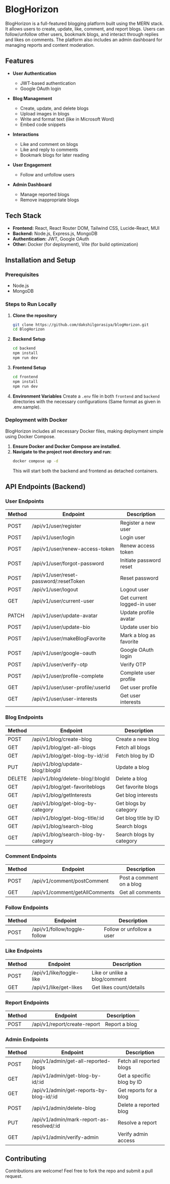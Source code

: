 # BlogHorizon

BlogHorizon is a full-featured blogging platform built using the MERN stack. It allows users to create, update, like, comment, and report blogs. Users can follow/unfollow other users, bookmark blogs, and interact through replies and likes on comments. The platform also includes an admin dashboard for managing reports and content moderation.

## Features

- **User Authentication**
  - JWT-based authentication
  - Google OAuth login

- **Blog Management**
  - Create, update, and delete blogs
  - Upload images in blogs
  - Write and format text (like in Microsoft Word)
  - Embed code snippets

- **Interactions**
  - Like and comment on blogs
  - Like and reply to comments
  - Bookmark blogs for later reading

- **User Engagement**
  - Follow and unfollow users

- **Admin Dashboard**
  - Manage reported blogs
  - Remove inappropriate blogs

## Tech Stack

- **Frontend:** React, React Router DOM, Tailwind CSS, Lucide-React, MUI
- **Backend:** Node.js, Express.js, MongoDB
- **Authentication:** JWT, Google OAuth
- **Other:** Docker (for deployment), Vite (for build optimization)

## Installation and Setup

### Prerequisites

- Node.js
- MongoDB

### Steps to Run Locally

1. **Clone the repository**
   ```sh
   git clone https://github.com/dakshilgorasiya/blogHorizon.git
   cd BlogHorizon
   ```

2. **Backend Setup**
   ```sh
   cd backend
   npm install
   npm run dev
   ```

3. **Frontend Setup**
   ```sh
   cd frontend
   npm install
   npm run dev
   ```

4. **Environment Variables**
   Create a `.env` file in both `frontend` and `backend` directories with the necessary configurations (Same format as given in .env.sample).

### Deployment with Docker

BlogHorizon includes all necessary Docker files, making deployment simple using Docker Compose.

1. **Ensure Docker and Docker Compose are installed.**
2. **Navigate to the project root directory and run:**
   ```sh
   docker compose up -d
   ```
   This will start both the backend and frontend as detached containers.

## API Endpoints (Backend)

### User Endpoints
| Method | Endpoint                        | Description               |
|--------|--------------------------------|---------------------------|
| POST   | /api/v1/user/register          | Register a new user       |
| POST   | /api/v1/user/login             | Login user                |
| POST   | /api/v1/user/renew-access-token| Renew access token        |
| POST   | /api/v1/user/forgot-password   | Initiate password reset   |
| POST   | /api/v1/user/reset-password/:resetToken | Reset password |
| POST   | /api/v1/user/logout            | Logout user               |
| GET    | /api/v1/user/current-user      | Get current logged-in user |
| PATCH  | /api/v1/user/update-avatar     | Update profile avatar     |
| POST   | /api/v1/user/update-bio        | Update user bio           |
| POST   | /api/v1/user/makeBlogFavorite  | Mark a blog as favorite   |
| POST   | /api/v1/user/google-oauth      | Google OAuth login        |
| POST   | /api/v1/user/verify-otp        | Verify OTP                |
| POST   | /api/v1/user/profile-complete  | Complete user profile     |
| GET    | /api/v1/user/user-profile/:userId | Get user profile        |
| GET    | /api/v1/user/user-interests    | Get user interests        |

### Blog Endpoints
| Method | Endpoint                     | Description               |
|--------|------------------------------|---------------------------|
| POST   | /api/v1/blog/create-blog     | Create a new blog         |
| GET    | /api/v1/blog/get-all-blogs   | Fetch all blogs           |
| GET    | /api/v1/blog/get-blog-by-id/:id | Fetch blog by ID       |
| PUT    | /api/v1/blog/update-blog/:blogId | Update a blog         |
| DELETE | /api/v1/blog/delete-blog/:blogId | Delete a blog         |
| GET    | /api/v1/blog/get-favoriteblogs | Get favorite blogs    |
| GET    | /api/v1/blog/getInterests    | Get blog interests        |
| GET    | /api/v1/blog/get-blog-by-category | Get blogs by category |
| GET    | /api/v1/blog/get-blog-title/:id | Get blog title by ID |
| GET    | /api/v1/blog/search-blog     | Search blogs              |
| GET    | /api/v1/blog/search-blog-by-category | Search blogs by category |

### Comment Endpoints
| Method | Endpoint                    | Description               |
|--------|-----------------------------|---------------------------|
| POST   | /api/v1/comment/postComment | Post a comment on a blog  |
| GET    | /api/v1/comment/getAllComments | Get all comments      |

### Follow Endpoints
| Method | Endpoint                      | Description               |
|--------|--------------------------------|---------------------------|
| POST   | /api/v1/follow/toggle-follow  | Follow or unfollow a user |

### Like Endpoints
| Method | Endpoint                     | Description               |
|--------|------------------------------|---------------------------|
| POST   | /api/v1/like/toggle-like     | Like or unlike a blog/comment |
| GET    | /api/v1/like/get-likes       | Get likes count/details   |

### Report Endpoints
| Method | Endpoint                     | Description               |
|--------|------------------------------|---------------------------|
| POST   | /api/v1/report/create-report | Report a blog            |

### Admin Endpoints
| Method | Endpoint                                | Description                    |
|--------|----------------------------------------|--------------------------------|
| POST   | /api/v1/admin/get-all-reported-blogs  | Fetch all reported blogs       |
| GET    | /api/v1/admin/get-blog-by-id/:id      | Get a specific blog by ID      |
| GET    | /api/v1/admin/get-reports-by-blog-id/:id | Get reports for a blog    |
| POST   | /api/v1/admin/delete-blog            | Delete a reported blog         |
| PUT    | /api/v1/admin/mark-report-as-resolved/:id | Resolve a report        |
| GET    | /api/v1/admin/verify-admin           | Verify admin access            |

## Contributing

Contributions are welcome! Feel free to fork the repo and submit a pull request.

